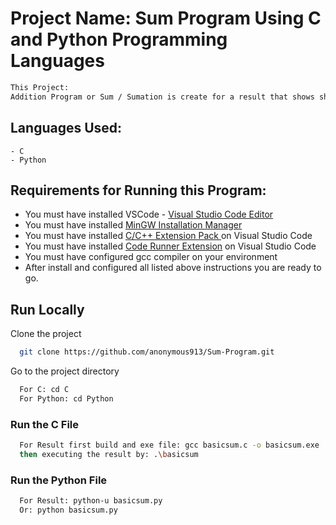 
# Project Name: Sum Program Using C and Python Programming Languages

```bash
This Project: 
Addition Program or Sum / Sumation is create for a result that shows short mathematics addition of two value.
```

## Languages Used:  
``` - C ```  
``` - Python ```

## Requirements for Running this Program:

- You must have installed VSCode - [Visual Studio Code Editor](https://code.visualstudio.com/Download) 
- You must have installed [MinGW Installation Manager](https://sourceforge.net/projects/mingw/) 
- You must have installed [C/C++ Extension Pack ](https://marketplace.visualstudio.com/items?itemName=ms-vscode.cpptools-extension-pack) on Visual Studio Code
- You must have installed [Code Runner Extension](https://marketplace.visualstudio.com/items?itemName=formulahendry.code-runner) on Visual Studio Code
- You must have configured gcc compiler on your environment
- After install and configured all listed above instructions you are ready to go.

## Run Locally

Clone the project
```bash
  git clone https://github.com/anonymous913/Sum-Program.git
```

Go to the project directory

```bash
  For C: cd C 
  For Python: cd Python
```

### Run the C File

```bash
  For Result first build and exe file: gcc basicsum.c -o basicsum.exe
  then executing the result by: .\basicsum
```  
### Run the Python File
```bash
  For Result: python-u basicsum.py
  Or: python basicsum.py
```

